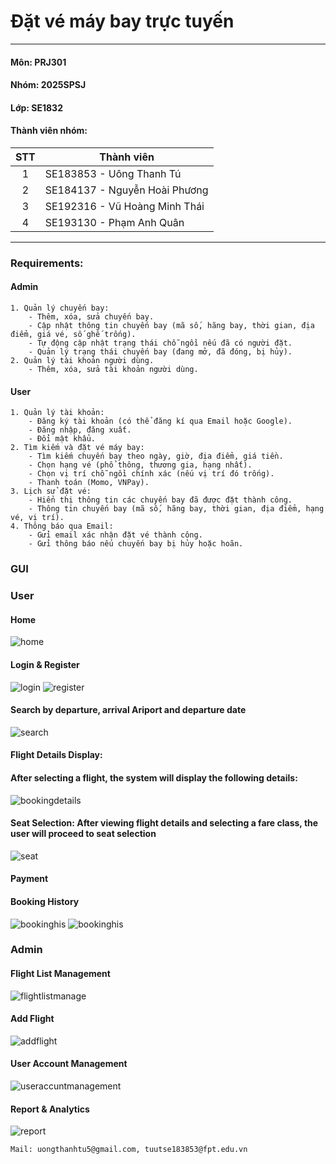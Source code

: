 <!-- # prj301-25sp-se1832-01 -->

# Đặt vé máy bay trực tuyến

---

#### Môn: PRJ301

#### Nhóm: 2025SPSJ

#### Lớp: SE1832

#### Thành viên nhóm:

| STT | Thành viên                    |
| :-: | ----------------------------- |
|  1  | SE183853 - Uông Thanh Tú      |
|  2  | SE184137 - Nguyễn Hoài Phương |
|  3  | SE192316 - Vũ Hoàng Minh Thái |
|  4  | SE193130 - Phạm Anh Quân      |

---

### Requirements:

#### Admin

```
1. Quản lý chuyến bay:
    - Thêm, xóa, sửa chuyến bay.
    - Cập nhật thông tin chuyến bay (mã số, hãng bay, thời gian, địa điểm, giá vé, số ghế trống).
    - Tự động cập nhật trạng thái chỗ ngồi nếu đã có người đặt.
    - Quản lý trạng thái chuyến bay (đang mở, đã đóng, bị hủy).
2. Quản lý tài khoản người dùng.
    - Thêm, xóa, sửa tài khoản người dùng.
```

#### User

```
1. Quản lý tài khoản:
    - Đăng ký tài khoản (có thể đăng kí qua Email hoặc Google).
    - Đăng nhập, đăng xuất.
    - Đổi mật khẩu.
2. Tìm kiếm và đặt vé máy bay:
    - Tìm kiếm chuyến bay theo ngày, giờ, địa điểm, giá tiền.
    - Chọn hạng vé (phổ thông, thương gia, hạng nhất).
    - Chọn vị trí chỗ ngồi chính xác (nếu vị trí đó trống).
    - Thanh toán (Momo, VNPay).
3. Lịch sử đặt vé:
    - Hiển thị thông tin các chuyến bay đã được đặt thành công.
    - Thông tin chuyến bay (mã số, hãng bay, thời gian, địa điểm, hạng vé, vị trí).
4. Thông báo qua Email:
    - Gửi email xác nhận đặt vé thành công.
    - Gửi thông báo nếu chuyến bay bị hủy hoặc hoãn.
```

### GUI

### User

#### Home

![home](img/homepage.jpg)

#### Login & Register

![login](img/login.png)
![register](img/register.png)

#### Search by departure, arrival Ariport and departure date

![search](img/search.jpg)

#### Flight Details Display:

#### After selecting a flight, the system will display the following details:

![bookingdetails](img/bookingdetail.jpg)

#### Seat Selection: After viewing flight details and selecting a fare class, the user will proceed to seat selection

![seat](img/bookingseat.jpg)

#### Payment

#### Booking History

![bookinghis](img/bookinghis1.jpg)
![bookinghis](img/bookinghis.jpg)

### Admin

#### Flight List Management

![flightlistmanage](img/admin_dashboard.jpg)

#### Add Flight

![addflight](img/admin_addflight.jpg)

#### User Account Management

![useraccuntmanagement](img/admin_useraccount.jpg)

#### Report & Analytics

![report](img/admin_report.jpg)

```
Mail: uongthanhtu5@gmail.com, tuutse183853@fpt.edu.vn
```
